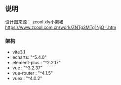 ## 说明
设计图来源：
zcool xly小懒猪
https://www.zcool.com.cn/work/ZNTg3MTg1NjQ=.htm

### 架构
- vite3.1 
- echarts: "^5.4.0"
- element-plus : "^2.2.17"
- vue : "^3.2.37"
- vue-router : "^4.1.5"
- vuex : "^4.0.2"
## 